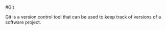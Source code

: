#Git 

Git is a version control tool that can be used to keep track of versions of a software project.
